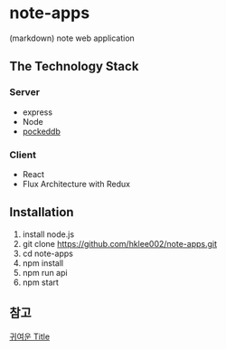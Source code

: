 # note-apps
(markdown) note web application

## The Technology Stack
### Server
- express
- Node
- [pockeddb](https://github.com/samisking/PocketDB)

### Client
- React
- Flux Architecture with Redux

## Installation
1. install node.js
2. git clone https://github.com/hklee002/note-apps.git
3. cd note-apps
4. npm install
5. npm run api
6. npm start


## 참고
[귀여운 Title](https://codepen.io/bennettfeely/pen/CkHng)
